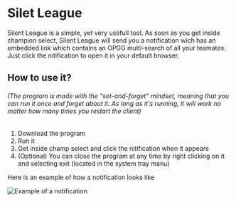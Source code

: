 # Silet League


Silent League is a simple, yet very usefull tool. As soon as you get inside champion select, Silent League will send you a notification wich has an embedded link which contains an OPGG multi-search of all your teamates. Just click the nitification to open it in your default browser.

## How to use it?

###### (The program is made with the "set-and-forget" mindset, meaning that you can run it once and forget about it. As long as it's running, it will work no matter how many times you restart the client)

1. Download the program
2. Run it
3. Get inside champ select and click the nitification when it appears
4. (Optional) You can close the program at any time by right clicking on it and selecting exit (located in the system tray manu)

Here is an example of how a notification looks like

![Example of a notification](https://i.imgur.com/KCxZeQs.png)
